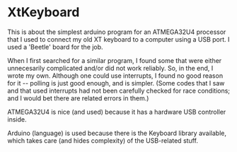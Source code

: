 # XtKeyboard

This is about the simplest arduino program for an ATMEGA32U4 processor
that I used to connect my old XT keyboard to a computer using a USB
port. I used a 'Beetle' board for the job.

When I first searched for a similar program, I found some that were
either unnecesarily complicated and/or did not work reliably. So, in
the end, I wrote my own. Although one could use interrupts, I found
no good reason for it -- polling is just good enough, and is simpler.
(Some codes that I saw and that used interrupts had not been
carefully checked for race conditions; and I would bet there are 
related errors in them.) 

ATMEGA32U4 is nice (and used) because it has a hardware USB
controller inside.

Arduino (language) is used because there is the Keyboard library
available, which takes care (and hides complexity) of the USB-related
stuff.

